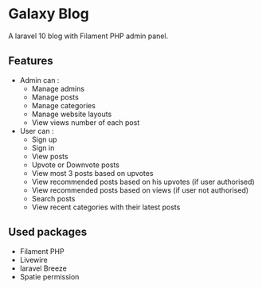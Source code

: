 # Galaxy Blog

A laravel 10 blog with Filament PHP admin panel.


## Features

- Admin can :
    - Manage admins
    - Manage posts
    - Manage categories
    - Manage website layouts
    - View views number of each post
- User can :
    - Sign up
    - Sign in
    - View posts
    - Upvote or Downvote posts
    - View most 3 posts based on upvotes
    - View recommended posts based on his upvotes (if  user authorised)
    - View recommended posts based on views (if user not authorised)
    - Search posts
    - View recent categories with their latest posts


## Used packages
- Filament PHP
- Livewire
- laravel Breeze
- Spatie permission
